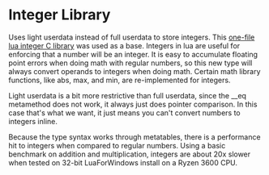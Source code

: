 # Integer Library

Uses light userdata instead of full userdata to store integers.
This [one-file lua integer C library](http://codepad.org/LZpFrKbT) was used as a base.
Integers in lua are useful for enforcing that a number will be an integer.
It is easy to accumulate floating point errors when doing math with regular numbers,
so this new type will always convert operands to integers when doing math.
Certain math library functions, like abs, max, and min, are re-implemented for integers.

Light userdata is a bit more restrictive than full userdata, since
the __eq metamethod does not work, it always just does pointer comparison.
In this case that's what we want, it just means you can't convert numbers to integers inline.

Because the type syntax works through metatables, there is a performance hit to
integers when compared to regular numbers.
Using a basic benchmark on addition and multiplication, integers are about 20x slower
when tested on 32-bit LuaForWindows install on a Ryzen 3600 CPU.